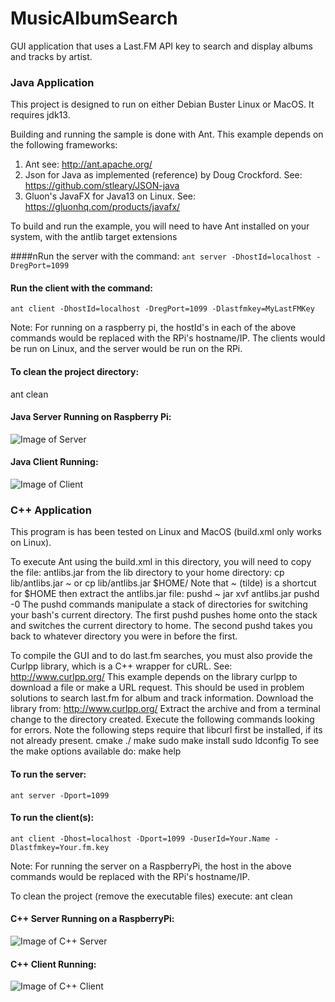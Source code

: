 # MusicAlbumSearch
GUI application that uses a Last.FM API key to search and display albums and tracks by artist.


### Java Application

This project is designed to run on either Debian Buster Linux or MacOS. It
requires jdk13.

Building and running the sample is done with Ant.
This example depends on the following frameworks:
1. Ant
   see: http://ant.apache.org/
2. Json for Java as implemented (reference) by Doug Crockford.
   See: https://github.com/stleary/JSON-java
3. Gluon's JavaFX for Java13 on Linux.
   See: https://gluonhq.com/products/javafx/

To build and run the example, you will need to have Ant installed on
your system, with the antlib target extensions

####nRun the server with the command:
`ant server -DhostId=localhost -DregPort=1099`

#### Run the client with the command:
`ant client -DhostId=localhost -DregPort=1099 -Dlastfmkey=MyLastFMKey`

Note: For running on a raspberry pi, the hostId's in each of the above commands would be replaced with 
the RPi's hostname/IP. The clients would be run on Linux, and the server would be run on the RPi.

#### To clean the project directory:
ant clean

#### Java Server Running on Raspberry Pi:

![Image of Server](https://github.com/klellis4/MusicAlbumSearch/blob/master/server_java.png)


#### Java Client Running:

![Image of Client](https://github.com/klellis4/MusicAlbumSearch/blob/master/client_java.png)


### C++ Application

This program is has been tested on Linux and MacOS (build.xml only works on
Linux).

To execute Ant using the build.xml in this directory, you will need to
copy the file: antlibs.jar from the lib directory to your home directory:
cp lib/antlibs.jar ~
or
cp lib/antlibs.jar $HOME/
Note that ~ (tilde) is a shortcut for $HOME
then extract the antlibs.jar file:
pushd ~
jar xvf antlibs.jar
pushd -0
The pushd commands manipulate a stack of directories for switching your
bash's current directory. The first pushd pushes home onto the stack and
switches the current directory to home. The second pushd takes you
back to whatever directory you were in before the first.

To compile the GUI and to do last.fm searches, you must also provide the Curlpp
library, which is a C++ wrapper for cURL. See:  http://www.curlpp.org/
This example depends on the library curlpp to download a file or make
a URL request. This should be used in problem solutions to search
last.fm for album and track information. Download the library from: 
  http://www.curlpp.org/
Extract the archive and from a terminal change to the directory created.
Execute the following commands looking for errors. Note the following steps
require that libcurl first be installed, if its not already present.
   cmake ./
   make
   sudo make install
   sudo ldconfig
To see the make options available do: make help

#### To run the server:
`ant server -Dport=1099`

#### To run the client(s):
`ant client -Dhost=localhost -Dport=1099 -DuserId=Your.Name -Dlastfmkey=Your.fm.key`

Note: For running the server on a RaspberryPi, the host in the above commands would be replaced with the RPi's
hostname/IP.

To clean the project (remove the executable files) execute:
ant clean


#### C++ Server Running on a RaspberryPi:

![Image of C++ Server](https://github.com/klellis4/MusicAlbumSearch/blob/master/server_cpp.png)


#### C++ Client Running:

![Image of C++ Client](https://github.com/klellis4/MusicAlbumSearch/blob/master/client_cpp.png)

